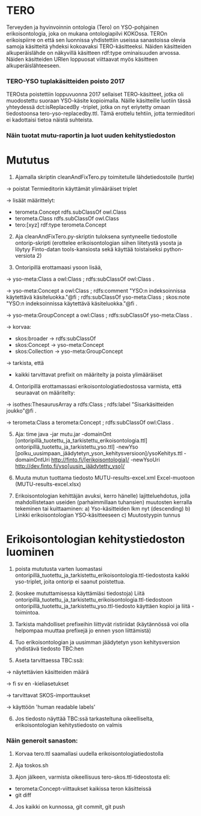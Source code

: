 TERO
====

Terveyden ja hyvinvoinnin ontologia (Tero) on YSO-pohjainen erikoisontologia, joka on mukana ontologiapilvi KOKOssa. TEROn erikoispiirre on että sen luonnissa yhdistettiin useissa sanastoissa olevia samoja käsitteitä yhdeksi kokoavaksi TERO-käsitteeksi. Näiden käsitteiden alkuperäislähde on näkyvillä käsitteen rdf:type ominaisuuden arvossa. Näiden käsitteiden URIen loppuosat viittaavat myös käsitteen alkuperäislähteeseen.

### TERO-YSO tuplakäsitteiden poisto 2017

TEROsta poistettiin loppuvuonna 2017 sellaiset TERO-käsitteet, jotka oli muodostettu suoraan YSO-käsite kopioimalla. Näille käsitteille luotiin tässä yhteydessä dct:isReplacedBy -triplet, jotka on nyt eriytetty omaan tiedostoonsa tero-yso-replacedby.ttl. Tämä erottelu tehtiin, jotta termieditori ei kadottaisi tietoa näistä suhteista.

### Näin tuotat mutu-raportin ja luot uuden kehitystiedoston

# Mututus

1) Ajamalla skriptin cleanAndFixTero.py toimitetulle lähdetiedostolle (turtle)

-> poistat Termieditorin käyttämät ylimääräiset triplet

-> lisäät määrittelyt:

- terometa.Concept rdfs.subClassOf owl.Class
- terometa.Class rdfs.subClassOf owl.Class
- tero:[xyz] rdf:type terometa.Concept

2) Aja cleanAndFixTero.py-skriptin tuloksena syntyneelle tiedostolle ontorip-skripti (erottelee erikoisontologian siihen liitetystä ysosta ja löytyy Finto-datan tools-kansiosta sekä käyttää toistaiseksi python-versiota 2)

3) Ontoripillä erottamaasi ysoon lisää,

-> yso-meta:Class  a        owl:Class ;
        rdfs:subClassOf  owl:Class .

-> yso-meta:Concept  a      owl:Class ;
        rdfs:comment     "YSO:n indeksoinnissa käytettävä käsiteluokka."@fi ;
        rdfs:subClassOf  yso-meta:Class ;
        skos:note        "YSO:n indeksoinnissa käytettävä käsiteluokka."@fi .

-> yso-meta:GroupConcept
        a                owl:Class ;
        rdfs:subClassOf  yso-meta:Class .

-> korvaa:
- skos:broader -> rdfs:subClassOf 
- skos:Concept -> yso-meta:Concept
- skos:Collection -> yso-meta:GroupConcept

-> tarkista, että
- kaikki tarvittavat prefixit on määritelty ja poista ylimääräiset

4) Ontoripillä erottamassasi erikoisontologiatiedostossa varmista, että seuraavat on määritelty:

-> isothes:ThesaurusArray a rdfs:Class ;
    rdfs:label "Sisarkäsitteiden joukko"@fi .

-> terometa:Class a terometa:Concept ;
    rdfs:subClassOf owl:Class .

5) Aja:
time java -jar mutu.jar -domainOnt [ontoripillä_tuotettu_ja_tarkistettu_erikoisontologia.ttl] ontoripillä_tuotettu_ja_tarkistettu_yso.ttl] -newYso [polku_uusimpaan_jäädytetyn_yson_kehitysversioon]/ysoKehitys.ttl -domainOntUri http://finto.fi/[erikoisontologia]/ -newYsoUri http://dev.finto.fi/yso[uusin_jäädytetty_yso]/

6) Muuta mutun tuottama tiedosto MUTU-results-excel.xml Excel-muotoon (MUTU-results-excel.xlsx)

7) Erikoisontologian kehittäjän avuksi, kerro hänelle) lajitteluehdotus, jolla mahdollistetaan useiden (parhaimmillaan tuhansien) muutosten kerralla tekeminen tai kuittaaminen:
a) Yso-käsitteiden lkm nyt (descending)
b) Linkki erikoisontologian YSO-käsitteeseen
c) Muutostyypin tunnus


# Erikoisontologian kehitystiedoston luominen

1) poista mututusta varten luomastasi ontoripillä_tuotettu_ja_tarkistettu_erikoisontologia.ttl-tiedostosta kaikki yso-triplet, joita ontorip ei saanut poistettua.

2) (koskee mututtamisessa käyttämiäsi tiedostoja) Liitä ontoripillä_tuotettu_ja_tarkistettu_erikoisontologia.ttl-tiedostoon ontoripillä_tuotettu_ja_tarkistettu_yso.ttl-tiedosto käyttäen kopioi ja liitä -toimintoa.

3) Tarkista mahdolliset prefixeihin liittyvät ristiriidat (käytännössä voi olla helpompaa muuttaa prefixejä jo ennen yson liittämistä)

4) Tuo erikoisontologian ja uusimman jäädytetyn yson kehitysversion yhdistävä tiedosto TBC:hen

5) Aseta tarvittaessa TBC:ssä:

-> näytettävien käsitteiden määrä

-> fi sv en -kieliasetukset

-> tarvittavat SKOS-importtaukset

-> käyttöön 'human readable labels'

6) Jos tiedosto näyttää TBC:ssä tarkasteltuna oikeelliselta, erikoisontologian kehitystiedosto on valmis


### Näin generoit sanaston:

1) Korvaa tero.ttl saamallasi uudella erikoisontologiatiedostolla

2) Aja toskos.sh

3) Ajon jälkeen, varmista oikeellisuus tero-skos.ttl-tideostosta eli:
- terometa:Concept-viittaukset kaikissa teron käsitteissä
- git diff

4) Jos kaikki on kunnossa, git commit, git push
